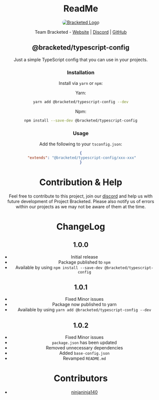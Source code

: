 <div align="center">

# ReadMe

<a href="https://bracketed.co.uk">
  <img style="border-radius: 25px;" src="https://github.com/Bracketed/BracketedBot/blob/development/src/assets/branding/LogoBanner.png" alt="Bracketed Logo">
</a>

Team Bracketed - [Website](https://bracketed.co.uk) | [Discord](https://bracketed.co.uk/discord) | [GitHub](https://github.com/Bracketed)

## @bracketed/typescript-config

Just a simple TypeScript config that you can use in your projects.

### Installation

Install via `yarn` or `npm`:

Yarn:

```sh
yarn add @bracketed/typescript-config --dev
```

Npm:

```sh
npm install --save-dev @bracketed/typescript-config
```

### Usage

Add the following to your `tsconfig.json`:

```json
{
 "extends": "@bracketed/typescript-config/xxx-xxx"
}
```

# Contribution & Help

Feel free to contribute to this project, join our [discord](https://bracketed.co.uk/discord) and help us with future development of Project Bracketed.
Please also notify us of errors within our projects as we may not be aware of them at the time.

# ChangeLog

## 1.0.0

- Initial release
- Package published to `npm`
- Available by using `npm install --save-dev @bracketed/typescript-config`

## 1.0.1

- Fixed Minor issues
- Package now published to yarn
- Available by using `yarn add @bracketed/typescript-config --dev`

## 1.0.2

- Fixed Minor issues
- `package.json` has been updated
- Removed unnecessary dependencies
- Added `base-config.json`
- Revamped `README.md`

# Contributors

- [ninjaninja140](https://github.com/ninjaninja140)

